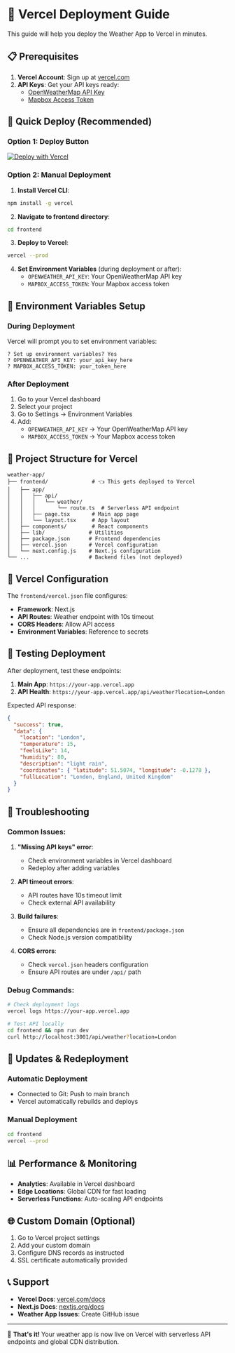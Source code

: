 # 🚀 Vercel Deployment Guide

This guide will help you deploy the Weather App to Vercel in minutes.

## 📋 Prerequisites

1. **Vercel Account**: Sign up at [vercel.com](https://vercel.com)
2. **API Keys**: Get your API keys ready:
   - [OpenWeatherMap API Key](https://openweathermap.org/api)
   - [Mapbox Access Token](https://www.mapbox.com/)

## 🚀 Quick Deploy (Recommended)

### Option 1: Deploy Button

[![Deploy with Vercel](https://vercel.com/button)](https://vercel.com/new/clone?repository-url=https://github.com/your-username/weather-app&project-name=weather-app&repository-name=weather-app)

### Option 2: Manual Deployment

1. **Install Vercel CLI**:

```bash
npm install -g vercel
```

2. **Navigate to frontend directory**:

```bash
cd frontend
```

3. **Deploy to Vercel**:

```bash
vercel --prod
```

4. **Set Environment Variables** (during deployment or after):
   - `OPENWEATHER_API_KEY`: Your OpenWeatherMap API key
   - `MAPBOX_ACCESS_TOKEN`: Your Mapbox access token

## 🔐 Environment Variables Setup

### During Deployment

Vercel will prompt you to set environment variables:

```
? Set up environment variables? Yes
? OPENWEATHER_API_KEY: your_api_key_here
? MAPBOX_ACCESS_TOKEN: your_token_here
```

### After Deployment

1. Go to your Vercel dashboard
2. Select your project
3. Go to Settings → Environment Variables
4. Add:
   - `OPENWEATHER_API_KEY` → Your OpenWeatherMap API key
   - `MAPBOX_ACCESS_TOKEN` → Your Mapbox access token

## 📁 Project Structure for Vercel

```
weather-app/
├── frontend/              # 👈 This gets deployed to Vercel
│   ├── app/
│   │   ├── api/
│   │   │   └── weather/
│   │   │       └── route.ts  # Serverless API endpoint
│   │   ├── page.tsx       # Main app page
│   │   └── layout.tsx     # App layout
│   ├── components/        # React components
│   ├── lib/              # Utilities
│   ├── package.json      # Frontend dependencies
│   ├── vercel.json       # Vercel configuration
│   └── next.config.js    # Next.js configuration
└── ...                   # Backend files (not deployed)
```

## 🔧 Vercel Configuration

The `frontend/vercel.json` file configures:

- **Framework**: Next.js
- **API Routes**: Weather endpoint with 10s timeout
- **CORS Headers**: Allow API access
- **Environment Variables**: Reference to secrets

## 🧪 Testing Deployment

After deployment, test these endpoints:

1. **Main App**: `https://your-app.vercel.app`
2. **API Health**: `https://your-app.vercel.app/api/weather?location=London`

Expected API response:

```json
{
  "success": true,
  "data": {
    "location": "London",
    "temperature": 15,
    "feelsLike": 14,
    "humidity": 80,
    "description": "light rain",
    "coordinates": { "latitude": 51.5074, "longitude": -0.1278 },
    "fullLocation": "London, England, United Kingdom"
  }
}
```

## 🐛 Troubleshooting

### Common Issues:

1. **"Missing API keys" error**:
   - Check environment variables in Vercel dashboard
   - Redeploy after adding variables

2. **API timeout errors**:
   - API routes have 10s timeout limit
   - Check external API availability

3. **Build failures**:
   - Ensure all dependencies are in `frontend/package.json`
   - Check Node.js version compatibility

4. **CORS errors**:
   - Check `vercel.json` headers configuration
   - Ensure API routes are under `/api/` path

### Debug Commands:

```bash
# Check deployment logs
vercel logs https://your-app.vercel.app

# Test API locally
cd frontend && npm run dev
curl http://localhost:3001/api/weather?location=London
```

## 🔄 Updates & Redeployment

### Automatic Deployment

- Connected to Git: Push to main branch
- Vercel automatically rebuilds and deploys

### Manual Deployment

```bash
cd frontend
vercel --prod
```

## 📊 Performance & Monitoring

- **Analytics**: Available in Vercel dashboard
- **Edge Locations**: Global CDN for fast loading
- **Serverless Functions**: Auto-scaling API endpoints

## 🌐 Custom Domain (Optional)

1. Go to Vercel project settings
2. Add your custom domain
3. Configure DNS records as instructed
4. SSL certificate automatically provided

## 📞 Support

- **Vercel Docs**: [vercel.com/docs](https://vercel.com/docs)
- **Next.js Docs**: [nextjs.org/docs](https://nextjs.org/docs)
- **Weather App Issues**: Create GitHub issue

---

🎉 **That's it!** Your weather app is now live on Vercel with serverless API endpoints and global CDN distribution.
